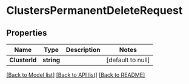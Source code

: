 # ClustersPermanentDeleteRequest

## Properties
Name | Type | Description | Notes
------------ | ------------- | ------------- | -------------
**ClusterId** | **string** |  | [default to null]

[[Back to Model list]](../README.md#documentation-for-models) [[Back to API list]](../README.md#documentation-for-api-endpoints) [[Back to README]](../README.md)


